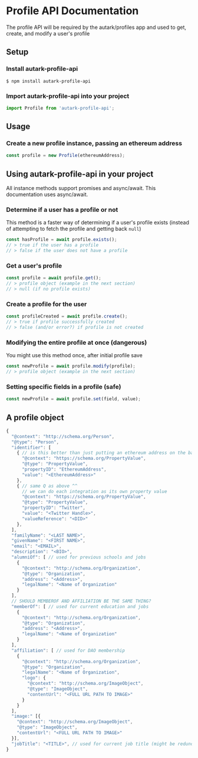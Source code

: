 # Profile API Documentation

The profile API will be required by the autark/profiles app and used to get, create, and modify a user's profile

## Setup

### Install autark-profile-api

```
$ npm install autark-profile-api
```

### Import autark-profile-api into your project

```js
import Profile from 'autark-profile-api';
```

## Usage

### Create a new profile instance, passing an ethereum address

```js
const profile = new Profile(ethereumAddress);
```

## Using autark-profile-api in your project

All instance methods support promises and async/await. This documentation uses async/await.

### Determine if a user has a profile or not

This method is a faster way of determining if a user's profile exists (instead of attempting to fetch the profile and getting back `null`)

```js
const hasProfile = await profile.exists();
// > true if the user has a profile
// > false if the user does not have a profile
```

### Get a user's profile

```js
const profile = await profile.get();
// > profile object (example in the next section)
// > null (if no profile exists)
```

### Create a profile for the user

```js
const profileCreated = await profile.create();
// > true if profile successfully created
// > false (and/or error?) if profile is not created
```

### Modifying the entire profile at once (dangerous)

You might use this method once, after initial profile save

```js
const newProfile = await profile.modify(profile);
// > profile object (example in the next section)
```

### Setting specific fields in a profile (safe)

```js
const newProfile = await profile.set(field, value);
```

## A profile object

```js
{
  "@context": "http://schema.org/Person",
  "@type": "Person",
  "identifier": [
    { // is this better than just putting an ethereum address on the base layer?
      "@context": "https://schema.org/PropertyValue",
      "@type": "PropertyValue",
      "propertyID": "EthereumAddress",
      "value": "<EthereumAddress>"
    },
    { // same Q as above ^^
      // we can do each integration as its own property value
      "@context": "https://schema.org/PropertyValue",
      "@type": "PropertyValue",
      "propertyID": "Twitter",
      "value": "<Twitter Handle>",
      "valueReference": "<DID>"
    },
  ],
  "familyName": "<LAST NAME>",
  "givenName": "<FIRST NAME>",
  "email": "<EMAIL>",
  "description": "<BIO>",
  "alumniOf": [ // used for previous schools and jobs
    {
      "@context": "http://schema.org/Organization",
      "@type": "Organization",
      "address": "<Address>",
      "legalName": "<Name of Organization"
    }
  ],
  // SHOULD MEMBEROF AND AFFILIATION BE THE SAME THING?
  "memberOf": [ // used for current education and jobs
    {
      "@context": "http://schema.org/Organization",
      "@type": "Organization",
      "address": "<Address>",
      "legalName": "<Name of Organization"
    }
  ],
  "affiliation": [ // used for DAO membership
    {
      "@context": "http://schema.org/Organization",
      "@type": "Organization",
      "legalName": "<Name of Organization",
      "logo": {
        "@context": "http://schema.org/ImageObject",
        "@type": "ImageObject",
        "contentUrl": "<FULL URL PATH TO IMAGE>"
      }
    }
  ],
  "image:" [{
    "@context": "http://schema.org/ImageObject",
    "@type": "ImageObject",
    "contentUrl": "<FULL URL PATH TO IMAGE>"
  }],
  "jobTitle": "<TITLE>", // used for current job title (might be redundant for memberOf)
}
```
